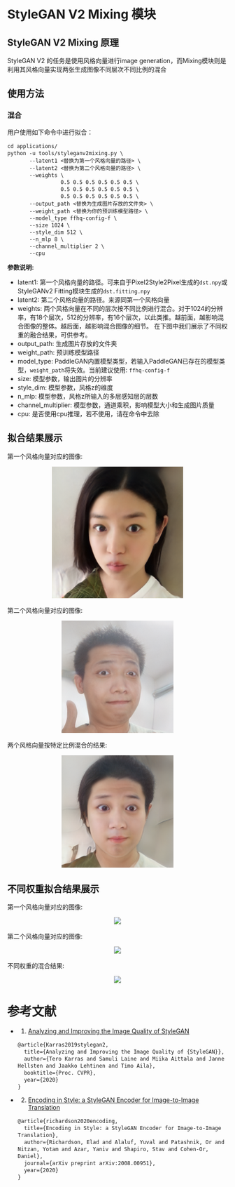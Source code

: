 # StyleGAN V2 Mixing 模块

## StyleGAN V2 Mixing 原理

StyleGAN V2 的任务是使用风格向量进行image generation，而Mixing模块则是利用其风格向量实现两张生成图像不同层次不同比例的混合

## 使用方法

### 混合

用户使用如下命令中进行拟合：

```
cd applications/
python -u tools/styleganv2mixing.py \
       --latent1 <替换为第一个风格向量的路径> \
       --latent2 <替换为第二个风格向量的路径> \
       --weights \
                 0.5 0.5 0.5 0.5 0.5 0.5 \
                 0.5 0.5 0.5 0.5 0.5 0.5 \
                 0.5 0.5 0.5 0.5 0.5 0.5 \
       --output_path <替换为生成图片存放的文件夹> \
       --weight_path <替换为你的预训练模型路径> \
       --model_type ffhq-config-f \
       --size 1024 \
       --style_dim 512 \
       --n_mlp 8 \
       --channel_multiplier 2 \
       --cpu
```

**参数说明:**
- latent1: 第一个风格向量的路径。可来自于Pixel2Style2Pixel生成的`dst.npy`或StyleGANv2 Fitting模块生成的`dst.fitting.npy`
- latent2: 第二个风格向量的路径。来源同第一个风格向量
- weights: 两个风格向量在不同的层次按不同比例进行混合。对于1024的分辨率，有18个层次，512的分辨率，有16个层次，以此类推。越前面，越影响混合图像的整体。越后面，越影响混合图像的细节。
           在下图中我们展示了不同权重的融合结果，可供参考。
- output_path: 生成图片存放的文件夹
- weight_path: 预训练模型路径
- model_type: PaddleGAN内置模型类型，若输入PaddleGAN已存在的模型类型，`weight_path`将失效。当前建议使用: `ffhq-config-f`
- size: 模型参数，输出图片的分辨率
- style_dim: 模型参数，风格z的维度
- n_mlp: 模型参数，风格z所输入的多层感知层的层数
- channel_multiplier: 模型参数，通道乘积，影响模型大小和生成图片质量
- cpu: 是否使用cpu推理，若不使用，请在命令中去除

## 拟合结果展示

第一个风格向量对应的图像:

<div align="center">
    <img src="../../imgs/stylegan2fitting-sample.png" width="300"/>
</div>

第二个风格向量对应的图像:

<div align="center">
    <img src="../../imgs/stylegan2fitting-sample2.png" width="256"/>
</div>

两个风格向量按特定比例混合的结果:

<div align="center">
    <img src="../../imgs/stylegan2mixing-sample.png" width="256"/>
</div>

## 不同权重拟合结果展示
第一个风格向量对应的图像:

<div align="center">
    <img src="https://user-images.githubusercontent.com/50691816/130604304-292e2de4-5dc3-4613-a355-ff6163f9390f.png" width="300"/>
</div>

第二个风格向量对应的图像:

<div align="center">
    <img src="https://user-images.githubusercontent.com/50691816/130604334-3550d429-742a-4b12-a445-e54c867dbd24.png" width="256"/>
</div>

不同权重的混合结果:
<div align="center">
    <img src="https://user-images.githubusercontent.com/50691816/130603897-05f76968-bfdd-4bca-a00c-417a6e1d70af.png" height="256"/>
</div>

# 参考文献

- 1. [Analyzing and Improving the Image Quality of StyleGAN](https://arxiv.org/abs/1912.04958)

  ```
  @article{Karras2019stylegan2,
    title={Analyzing and Improving the Image Quality of {StyleGAN}},
    author={Tero Karras and Samuli Laine and Miika Aittala and Janne Hellsten and Jaakko Lehtinen and Timo Aila},
    booktitle={Proc. CVPR},
    year={2020}
  }
  ```
- 2. [Encoding in Style: a StyleGAN Encoder for Image-to-Image Translation](hhttps://arxiv.org/abs/2008.00951)

  ```
  @article{richardson2020encoding,
    title={Encoding in Style: a StyleGAN Encoder for Image-to-Image Translation},
    author={Richardson, Elad and Alaluf, Yuval and Patashnik, Or and Nitzan, Yotam and Azar, Yaniv and Shapiro, Stav and Cohen-Or, Daniel},
    journal={arXiv preprint arXiv:2008.00951},
    year={2020}
  }
  ```
